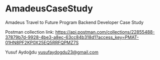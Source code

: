 # AmadeusCaseStudy
Amadeus Travel to Future Program Backend Developer Case Study

Postman collection link:
https://api.postman.com/collections/22855488-37879b7d-9928-4be3-a8ec-63cc84b318d1?access_key=PMAT-01HN8PF2KP0X25EQ5RRFQPMZ7S


Yusuf Aydoğdu
yusufaydogdu23@gmail.com